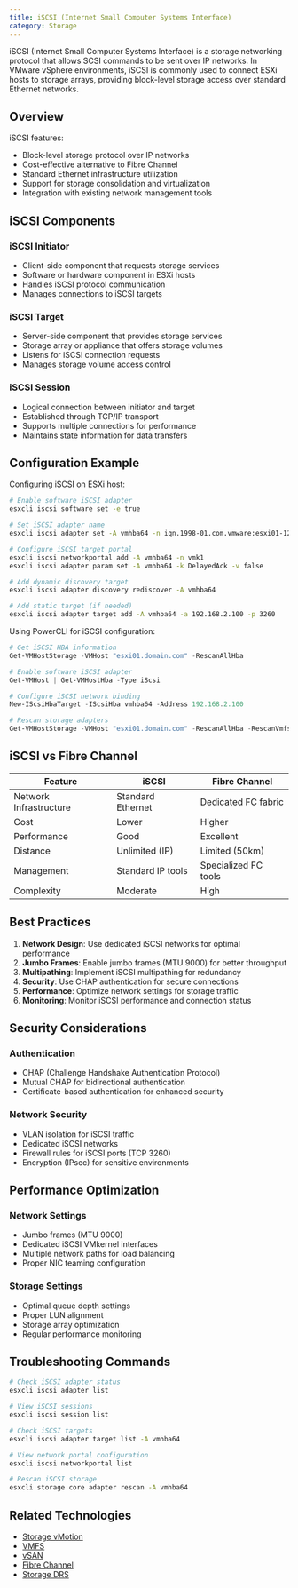 ```yaml
---
title: iSCSI (Internet Small Computer Systems Interface)
category: Storage
---
```


iSCSI (Internet Small Computer Systems Interface) is a storage networking protocol that allows SCSI commands to be sent over IP networks. In VMware vSphere environments, iSCSI is commonly used to connect ESXi hosts to storage arrays, providing block-level storage access over standard Ethernet networks.

## Overview

iSCSI features:
- Block-level storage protocol over IP networks
- Cost-effective alternative to Fibre Channel
- Standard Ethernet infrastructure utilization
- Support for storage consolidation and virtualization
- Integration with existing network management tools

## iSCSI Components

### iSCSI Initiator
- Client-side component that requests storage services
- Software or hardware component in ESXi hosts
- Handles iSCSI protocol communication
- Manages connections to iSCSI targets

### iSCSI Target
- Server-side component that provides storage services
- Storage array or appliance that offers storage volumes
- Listens for iSCSI connection requests
- Manages storage volume access control

### iSCSI Session
- Logical connection between initiator and target
- Established through TCP/IP transport
- Supports multiple connections for performance
- Maintains state information for data transfers

## Configuration Example

Configuring iSCSI on ESXi host:

```bash
# Enable software iSCSI adapter
esxcli iscsi software set -e true

# Set iSCSI adapter name
esxcli iscsi adapter set -A vmhba64 -n iqn.1998-01.com.vmware:esxi01-123456

# Configure iSCSI target portal
esxcli iscsi networkportal add -A vmhba64 -n vmk1
esxcli iscsi adapter param set -A vmhba64 -k DelayedAck -v false

# Add dynamic discovery target
esxcli iscsi adapter discovery rediscover -A vmhba64

# Add static target (if needed)
esxcli iscsi adapter target add -A vmhba64 -a 192.168.2.100 -p 3260
```

Using PowerCLI for iSCSI configuration:

```powershell
# Get iSCSI HBA information
Get-VMHostStorage -VMHost "esxi01.domain.com" -RescanAllHba

# Enable software iSCSI adapter
Get-VMHost | Get-VMHostHba -Type iScsi

# Configure iSCSI network binding
New-IScsiHbaTarget -IScsiHba vmhba64 -Address 192.168.2.100

# Rescan storage adapters
Get-VMHostStorage -VMHost "esxi01.domain.com" -RescanAllHba -RescanVmfs
```

## iSCSI vs Fibre Channel

| Feature | iSCSI | Fibre Channel |
|---------|-------|---------------|
| Network Infrastructure | Standard Ethernet | Dedicated FC fabric |
| Cost | Lower | Higher |
| Performance | Good | Excellent |
| Distance | Unlimited (IP) | Limited (50km) |
| Management | Standard IP tools | Specialized FC tools |
| Complexity | Moderate | High |

## Best Practices

1. **Network Design**: Use dedicated iSCSI networks for optimal performance
2. **Jumbo Frames**: Enable jumbo frames (MTU 9000) for better throughput
3. **Multipathing**: Implement iSCSI multipathing for redundancy
4. **Security**: Use CHAP authentication for secure connections
5. **Performance**: Optimize network settings for storage traffic
6. **Monitoring**: Monitor iSCSI performance and connection status

## Security Considerations

### Authentication
- CHAP (Challenge Handshake Authentication Protocol)
- Mutual CHAP for bidirectional authentication
- Certificate-based authentication for enhanced security

### Network Security
- VLAN isolation for iSCSI traffic
- Dedicated iSCSI networks
- Firewall rules for iSCSI ports (TCP 3260)
- Encryption (IPsec) for sensitive environments

## Performance Optimization

### Network Settings
- Jumbo frames (MTU 9000)
- Dedicated iSCSI VMkernel interfaces
- Multiple network paths for load balancing
- Proper NIC teaming configuration

### Storage Settings
- Optimal queue depth settings
- Proper LUN alignment
- Storage array optimization
- Regular performance monitoring

## Troubleshooting Commands

```bash
# Check iSCSI adapter status
esxcli iscsi adapter list

# View iSCSI sessions
esxcli iscsi session list

# Check iSCSI targets
esxcli iscsi adapter target list -A vmhba64

# View network portal configuration
esxcli iscsi networkportal list

# Rescan iSCSI storage
esxcli storage core adapter rescan -A vmhba64
```

## Related Technologies

- [Storage vMotion](/glossary/storage-vmotion)
- [VMFS](/glossary/vmfs)
- [vSAN](/glossary/vsan)
- [Fibre Channel](/glossary/fibre-channel)
- [Storage DRS](/glossary/storage-drs)